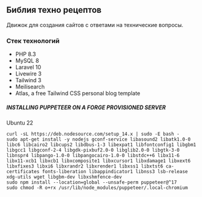 ## Библия техно рецептов

Движок для создания сайтов с ответами на технические вопросы.

### Стек технологий

- PHP 8.3
- MySQL 8
- Laravel 10
- Livewire 3
- Tailwind 3
- Meilisearch
- Atlas, a free Tailwind CSS personal blog template

##### INSTALLING PUPPETEER ON A FORGE PROVISIONED SERVER

Ubuntu 22

```
curl -sL https://deb.nodesource.com/setup_14.x | sudo -E bash -
sudo apt-get install -y nodejs gconf-service libasound2 libatk1.0-0 libc6 libcairo2 libcups2 libdbus-1-3 libexpat1 libfontconfig1 libgbm1 libgcc1 libgconf-2-4 libgdk-pixbuf2.0-0 libglib2.0-0 libgtk-3-0 libnspr4 libpango-1.0-0 libpangocairo-1.0-0 libstdc++6 libx11-6 libx11-xcb1 libxcb1 libxcomposite1 libxcursor1 libxdamage1 libxext6 libxfixes3 libxi6 libxrandr2 libxrender1 libxss1 libxtst6 ca-certificates fonts-liberation libappindicator1 libnss3 lsb-release xdg-utils wget libgbm-dev libxshmfence-dev
sudo npm install --location=global --unsafe-perm puppeteer@^17
sudo chmod -R o+rx /usr/lib/node_modules/puppeteer/.local-chromium
```
